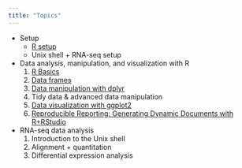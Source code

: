 ```yaml
---
title: "Topics"
---
```


- Setup
    - [R setup](setup-r.html)
    - Unix shell + RNA-seq setup
- Data analysis, manipulation, and visualization with R
    1. [R Basics](r-basics.html)
    1. [Data frames](r-dataframes.html)
    1. [Data manipulation with dplyr](r-dplyr.html)
    1. Tidy data & advanced data manipulation
    1. [Data visualization with ggplot2](r-ggplot2.html)
    1. [Reproducible Reporting: Generating Dynamic Documents with R+RStudio](r-repres.html)
- RNA-seq data analysis
    1. Introduction to the Unix shell
    1. Alignment + quantitation
    1. Differential expression analysis